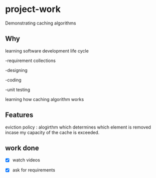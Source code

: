 # project-work
Demonstrating caching algorithms

## Why

learning software development life cycle

  -requirement collections
  
  -designing
  
  -coding
  
  -unit testing
  

learning how caching algorithm works

## Features

eviction policy : alogirthm which determines which element is removed incase my capacity of the cache is exceeded.

## work done

- [x] watch videos
- [x] ask for requirements

